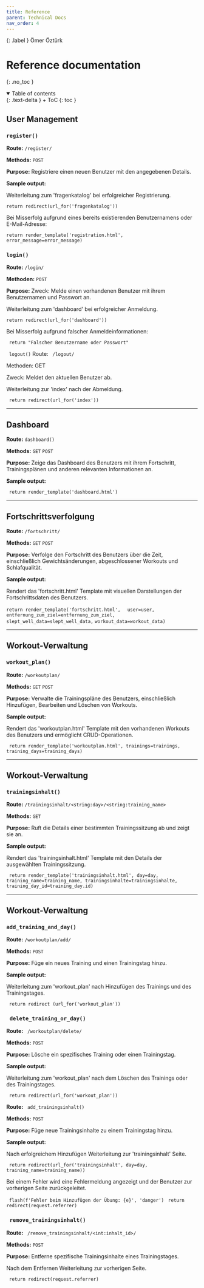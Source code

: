 ```yaml
---
title: Reference
parent: Technical Docs
nav_order: 4
---
```


{: .label }
Ömer Öztürk

# Reference documentation
{: .no_toc }



<details open markdown="block">
{: .text-delta }
<summary>Table of contents</summary>
+ ToC
{: toc }
</details>

## User Management

### `register()`

**Route:** `/register/`

**Methods:** `POST` 

**Purpose:** Registriere einen neuen Benutzer mit den angegebenen Details.

**Sample output:**

Weiterleitung zum 'fragenkatalog' bei erfolgreicher Registrierung.


`return redirect(url_for('fragenkatalog'))`


Bei Misserfolg aufgrund eines bereits existierenden Benutzernamens oder E-Mail-Adresse:


`return render_template('registration.html', error_message=error_message)`



### `login()`

**Route:** `/login/`

**Methoden:**  `POST` 

**Purpose:** Zweck: Melde einen vorhandenen Benutzer mit ihrem Benutzernamen und Passwort an.

Weiterleitung zum 'dashboard' bei erfolgreicher Anmeldung.


`return redirect(url_for('dashboard'))` 


Bei Misserfolg aufgrund falscher Anmeldeinformationen:

` return "Falscher Benutzername oder Passwort"` 


` logout()` 
Route: ` /logout/` 

Methoden: GET

Zweck: Meldet den aktuellen Benutzer ab.

Weiterleitung zur 'index' nach der Abmeldung.

` return redirect(url_for('index'))` 



---

##  Dashboard

**Route:** `dashboard()`

**Methods:** `GET` `POST`

**Purpose:** Zeige das Dashboard des Benutzers mit ihrem Fortschritt, Trainingsplänen und anderen relevanten Informationen an.

**Sample output:**


` return render_template('dashboard.html')` 

---

## Fortschrittsverfolgung

**Route:** `/fortschritt/`

**Methods:** `GET` `POST`

**Purpose:** Verfolge den Fortschritt des Benutzers über die Zeit, einschließlich Gewichtsänderungen, abgeschlossener Workouts und Schlafqualität.

**Sample output:**

Rendert das 'fortschritt.html' Template mit visuellen Darstellungen der Fortschrittsdaten des Benutzers.

`return render_template('fortschritt.html', ` 
                      `  user=user, ` 
                    ` entfernung_zum_ziel=entfernung_zum_ziel, ` 
                       ` slept_well_data=slept_well_data, ` 
                       ` workout_data=workout_data) ` 


---

##  Workout-Verwaltung

### `workout_plan()`

**Route:** `/workoutplan/`

**Methods:** `GET` `POST`

**Purpose:** Verwalte die Trainingspläne des Benutzers, einschließlich Hinzufügen, Bearbeiten und Löschen von Workouts.

**Sample output:**

Rendert das 'workoutplan.html' Template mit den vorhandenen Workouts des Benutzers und ermöglicht CRUD-Operationen.


` return render_template('workoutplan.html', trainings=trainings, training_days=training_days)` 


---

##  Workout-Verwaltung

### `trainingsinhalt()`

**Route:** `/trainingsinhalt/<string:day>/<string:training_name>`

**Methods:** `GET` 

**Purpose:** Ruft die Details einer bestimmten Trainingssitzung ab und zeigt sie an.

**Sample output:**

Rendert das 'trainingsinhalt.html' Template mit den Details der ausgewählten Trainingssitzung.


` return render_template('trainingsinhalt.html', day=day, training_name=training_name, trainingsinhalte=trainingsinhalte, training_day_id=training_day.id)` 

---

##  Workout-Verwaltung

### `add_training_and_day()`

**Route:** `/workoutplan/add/`

**Methods:** `POST` 

**Purpose:** Füge ein neues Training und einen Trainingstag hinzu.

**Sample output:**

Weiterleitung zum 'workout_plan' nach Hinzufügen des Trainings und des Trainingstages.


` return redirect (url_for('workout_plan'))` 


### ` delete_training_or_day()` 

**Route:** ` /workoutplan/delete/` 

**Methods:** `POST`

**Purpose:** Lösche ein spezifisches Training oder einen Trainingstag.

**Sample output:**

Weiterleitung zum 'workout_plan' nach dem Löschen des Trainings oder des Trainingstages.


` return redirect(url_for('workout_plan'))` 


**Route:** ` add_trainingsinhalt()` 

**Methods:** `POST`

**Purpose:** Füge neue Trainingsinhalte zu einem Trainingstag hinzu.

**Sample output:**

Nach erfolgreichem Hinzufügen Weiterleitung zur 'trainingsinhalt' Seite.


` return redirect(url_for('trainingsinhalt', day=day, training_name=training_name))` 


Bei einem Fehler wird eine Fehlermeldung angezeigt und der Benutzer zur vorherigen Seite zurückgeleitet.


` flash(f'Fehler beim Hinzufügen der Übung: {e}', 'danger')` 
` return redirect(request.referrer)` 


### ` remove_trainingsinhalt()` 

**Route:** ` /remove_trainingsinhalt/<int:inhalt_id>/` 

**Methods:** `POST`

**Purpose:** Entferne spezifische Trainingsinhalte eines Trainingstages.

Nach dem Entfernen Weiterleitung zur vorherigen Seite.

` return redirect(request.referrer)` 


